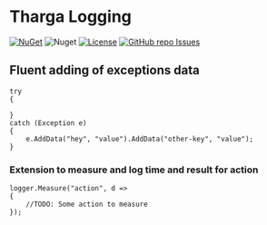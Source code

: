 # Tharga Logging
[![NuGet](https://img.shields.io/nuget/v/Tharga.Logging)](https://www.nuget.org/packages/Tharga.Logging)
![Nuget](https://img.shields.io/nuget/dt/Tharga.Logging)
[![License](https://img.shields.io/badge/license-MIT-blue.svg)](LICENSE)
[![GitHub repo Issues](https://img.shields.io/github/issues/Tharga/Logging?style=flat&logo=github&logoColor=red&label=Issues)](https://github.com/Tharga/Logging/issues?q=is%3Aopen)

## Fluent adding of exceptions data
```
try
{

}
catch (Exception e)
{
    e.AddData("hey", "value").AddData("other-key", "value");
}
```

### Extension to measure and log time and result for action 
```
logger.Measure("action", d =>
{
    //TODO: Some action to measure
});
```